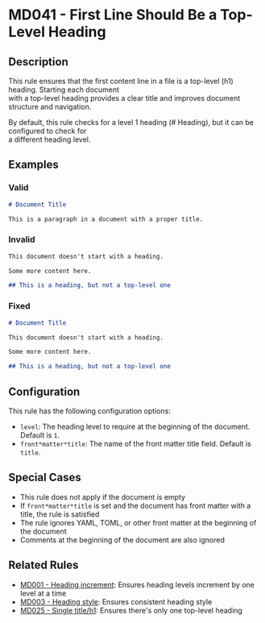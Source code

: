 # MD041 - First Line Should Be a Top-Level Heading

## Description

This rule ensures that the first content line in a file is a top-level (h1) heading. Starting each document  
with a top-level heading provides a clear title and improves document structure and navigation.

By default, this rule checks for a level 1 heading (# Heading), but it can be configured to check for  
a different heading level.

<!-- rumdl-disable MD041 -->

## Examples

### Valid

```markdown
# Document Title

This is a paragraph in a document with a proper title.
```

### Invalid

```markdown
This document doesn't start with a heading.

Some more content here.

## This is a heading, but not a top-level one
```

### Fixed

```markdown
# Document Title

This document doesn't start with a heading.

Some more content here.

## This is a heading, but not a top-level one
```

<!-- rumdl-enable MD041 -->

## Configuration

This rule has the following configuration options:

- `level`: The heading level to require at the beginning of the document. Default is `1`.
- `front*matter*title`: The name of the front matter title field. Default is `title`.

## Special Cases

- This rule does not apply if the document is empty
- If `front*matter*title` is set and the document has front matter with a title, the rule is satisfied
- The rule ignores YAML, TOML, or other front matter at the beginning of the document
- Comments at the beginning of the document are also ignored

## Related Rules

- [MD001 - Heading increment](md001.md): Ensures heading levels increment by one level at a time
- [MD003 - Heading style](md003.md): Ensures consistent heading style
- [MD025 - Single title/h1](md025.md): Ensures there's only one top-level heading
